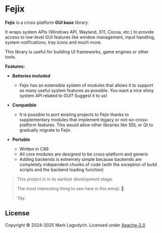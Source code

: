 # Fejix

**Fejix** is a cross-platform **GUI base** library.

It wraps system APIs (Windows API, Wayland, X11, Cocoa, etc.)
to provide access to low-level GUI features like
window management, input handling, system notifications, tray icons and much more.

This library is useful for building UI frameworks, game engines or other tools.

**Features:**

- **Batteries included**

    - Fejix has an extensible system of modules that allows it to support as many useful system
        features as possible.
        You want a nice shiny system API related to GUI? Suggest it to us!

- **Compatible**

    - It is possible to port existing projects to Fejix thanks to supplementary modules
        that implement legacy or not-so-cross-platform features.
        This would allow other libraries like SDL or Qt to gradually migrate to Fejix.

- **Portable**

    - Written in C99
    - All core modules are designed to be cross-platform and generic
    - Adding backends is extremely simple because backends are completely independent chunks of
        code (with the exception of build scripts and the backend loading function)


> This project is in its earliest development stage.
>
> The most interesting thing to see here is this emoji: 🌸.
>
> Yay.


## License

Copyright © 2024-2025 Mark Lagodych.
Licensed under [Apache-2.0](./LICENSE.txt)
